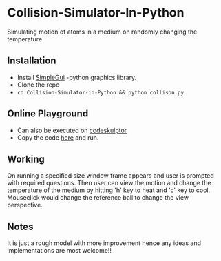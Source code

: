 # Collision-Simulator-In-Python
Simulating motion of atoms in a medium on randomly changing the temperature

## Installation
* Install [SimpleGui](https://pypi.python.org/pypi/simplegui) -python graphics library.
* Clone the repo
* `cd Collision-Simulator-in-Python && python collison.py`

## Online Playground
* Can also be executed on [codeskulptor](http://www.codeskulptor.org/docs.html#tabs-Python)
* Copy the code [here](http://www.codeskulptor.org) and run. 

## Working 
On running a specified size window frame appears and user is prompted with required questions. Then user can view the motion and change the temperature of the medium by hitting 'h' key to heat and 'c' key to cool. Mouseclick would change the reference ball to change the view perspective. 

## Notes
It is just a rough model with more improvement hence any ideas and implementations are most welcome!!
